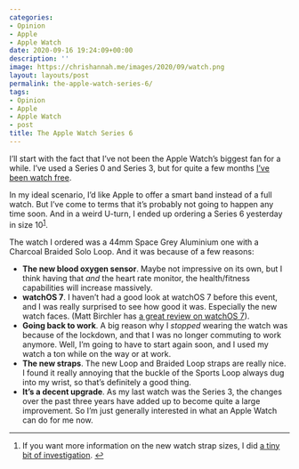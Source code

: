 ```yaml
---
categories:
- Opinion
- Apple
- Apple Watch
date: 2020-09-16 19:24:09+00:00
description: ''
image: https://chrishannah.me/images/2020/09/watch.png
layout: layouts/post
permalink: the-apple-watch-series-6/
tags:
- Opinion
- Apple
- Apple Watch
- post
title: The Apple Watch Series 6
---
```


<p>I&#8217;ll start with the fact that I&#8217;ve not been the Apple Watch&#8217;s biggest fan for a while. I&#8217;ve used a Series 0 and Series 3, but for quite a few months <a href="https://chrishannah.me/ive-taken-my-watch-off/">I&#8217;ve been watch free</a>.</p>
<p>In my ideal scenario, I&#8217;d like Apple to offer a smart band instead of a full watch. But I&#8217;ve come to terms that it&#8217;s probably not going to happen any time soon. And in a weird U-turn, I ended up ordering a Series 6 yesterday in size 10<sup id="fnref:1"><a href="#fn:1" rel="footnote">1</a></sup>.</p>
<p>The watch I ordered was a 44mm Space Grey Aluminium one with a Charcoal Braided Solo Loop. And it was because of a few reasons:</p>
<ul>
<li><strong>The new blood oxygen sensor</strong>. Maybe not impressive on its own, but I think having that <em>and</em> the heart rate monitor, the health/fitness capabilities will increase massively.</li>
<li><strong>watchOS 7</strong>. I haven&#8217;t had a good look at watchOS 7 before this event, and I was really surprised to see how good it was. Especially the new watch faces. (Matt Birchler has <a href="https://birchtree.me/blog/watchos-7-the-birchtree-review/">a great review on watchOS 7</a>).</li>
<li><strong>Going back to work</strong>. A big reason why I <em>stopped</em> wearing the watch was because of the lockdown, and that I was no longer commuting to work anymore. Well, I&#8217;m going to have to start again soon, and I used my watch a ton while on the way or at work.</li>
<li><strong>The new straps</strong>. The new Loop and Braided Loop straps are really nice. I found it really annoying that the buckle of the Sports Loop always dug into my wrist, so that&#8217;s definitely a good thing.</li>
<li><strong>It&#8217;s a decent upgrade</strong>. As my last watch was the Series 3, the changes over the past three years have added up to become quite a large improvement. So I&#8217;m just generally interested in what an Apple Watch can do for me now.</li>
</ul>
<div class="footnotes">
<hr />
<ol>
<li id="fn:1">
<p>If you want more information on the new watch strap sizes, I did <a href="https://chrishannah.me/apple-watch-strap-sizes/">a tiny bit of investigation</a>.&#160;<a href="#fnref:1" rev="footnote">&#8617;</a></p>
</li>
</ol>
</div>
